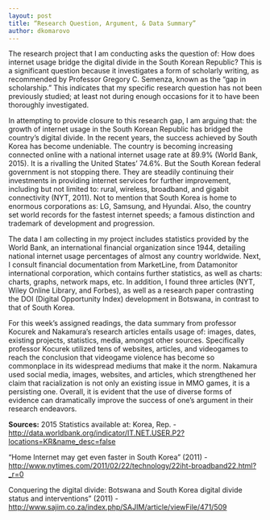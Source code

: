 ```yaml
---
layout: post
title: “Research Question, Argument, & Data Summary”
author: dkomarovo
---
```


The research project that I am conducting asks the question of: How does internet usage bridge the digital divide in the South Korean 
Republic? This is a significant question because it investigates a form of scholarly writing, as recommended by Professor Gregory C. 
Semenza, known as the “gap in scholarship.” This indicates that my specific research question has not been previously studied; at least 
not during enough occasions for it to have been thoroughly investigated. 

In attempting to provide closure to this research gap, I am arguing that: the growth of internet usage in the South Korean Republic has 
bridged the country’s digital divide. In the recent years, the success achieved by South Korea has become undeniable. The country is 
becoming increasing connected online with a national internet usage rate at 89.9% (World Bank, 2015). It is a rivalling the United States’
74.6%. But the South Korean federal government is not stopping there. They are steadily continuing their investments in providing internet 
services for further improvement, including but not limited to: rural, wireless, broadband, and gigabit connectivity (NYT, 2011). Not to 
mention that South Korea is home to enormous corporations as: LG, Samsung, and Hyundai. Also, the country set world records for the fastest 
internet speeds; a famous distinction and trademark of development and progression.

The data I am collecting in my project includes statistics provided by the World Bank, an international financial organization since 
1944, detailing national internet usage percentages of almost any country worldwide. Next, I consult financial documentation from 
MarketLine, from Datamonitor international corporation, which contains further statistics, as well as charts: charts, graphs, 
network maps, etc. In addition, I found three articles (NYT, Wiley Online Library, and Forbes), as well as a research paper 
contrasting the DOI (Digital Opportunity Index) development in Botswana, in contrast to that of South Korea.

For this week’s assigned readings, the data summary from professor Kocurek and Nakamura’s research articles entails usage of: images, 
dates, existing projects, statistics, media, amongst other sources. Specifically professor Kocurek utilized tens of websites, articles, 
and videogames to reach the conclusion that videogame violence has become so commonplace in its widespread mediums that make it the norm.
Nakamura used social media, images, websites, and articles, which strengthened her claim that racialization is not only an existing issue
in MMO games, it is a persisting one. Overall, it is evident that the use of diverse forms of evidence can dramatically improve the 
success of one’s argument in their research endeavors.

**Sources:**
2015 Statistics available at: Korea, Rep. - http://data.worldbank.org/indicator/IT.NET.USER.P2?locations=KR&name_desc=false

“Home Internet may get even faster in South Korea” (2011) - http://www.nytimes.com/2011/02/22/technology/22iht-broadband22.html?_r=0

Conquering the digital divide: Botswana and South Korea digital divide status and interventions” (2011) - 
http://www.sajim.co.za/index.php/SAJIM/article/viewFile/471/509
